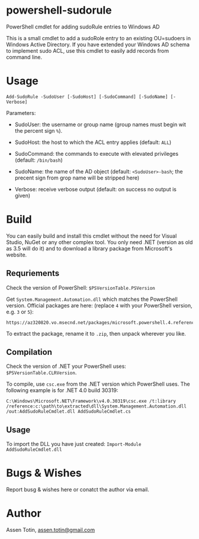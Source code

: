 # powershell-sudorule
PowerShell cmdlet for adding sudoRule entries to Windows AD

This is a small cmdlet to add a sudoRole entry to an existing OU=sudoers in Windows Active Directory. If you have extended your Windows AD schema to implement sudo ACL, use this cmdlet to easily add records from command line. 

# Usage

    Add-SudoRule -SudoUser [-SudoHost] [-SudoCommand] [-SudoName] [-Verbose]

Parameters:

* SudoUser: the username or group name (group names must begin wit the percent sign `%`).

* SudoHost: the host to which the ACL entry applies (default: `ALL`)

* SudoCommand: the commands to execute with elevated privileges (default: `/bin/bash`)

* SudoName: the name of the AD object (default: `<SudoUser>-bash`; the precent sign from grop name will be stripped here)

* Verbose: receive verbose output (default: on success no output is given)

# Build

You can easily build and install this cmdlet without the need for Visual Studio, NuGet or any other complex tool. You only need .NET (version as old as 3.5 will do it) and to download a library package from Microsoft's website. 

## Requriements
Check the version of PowerShell: `$PSVersionTable.PSVersion`

Get `System.Management.Automation.dll` which matches the PowerShell version. Official packages are here: (replace `4` with your PowerShell version, e.g. `3` or `5`):

    https://az320820.vo.msecnd.net/packages/microsoft.powershell.4.referenceassemblies.1.0.0.nupkg

To extract the package, rename it to `.zip`, then unpack wherever you like. 

## Compilation
Check the version of .NET your PowerShell uses: `$PSVersionTable.CLRVersion`.

To compile, use `csc.exe` from the .NET version which PowerShell uses. The following example is for .NET 4.0 build 30319: 

    C:\Windows\Microsoft.NET\Framework\v4.0.30319\csc.exe /t:library /reference:c:\path\to\extracted\dll\System.Management.Automation.dll /out:AddSudoRuleCmdlet.dll AddSudoRuleCmdlet.cs

## Usage
To import the DLL you have just created: `Import-Module AddSudoRuleCmdlet.dll`

# Bugs & Wishes

Report busg & wishes here or conatct the author via email.

# Author

Assen Totin, assen.totin@gmail.com

